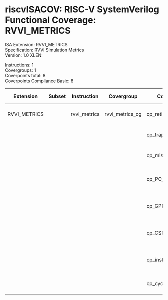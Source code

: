 # riscvISACOV: RISC-V SystemVerilog Functional Coverage: RVVI_METRICS

ISA Extension: RVVI_METRICS  
Specification: RVVI Simulation Metrics  
Version:       1.0
XLEN:           

Instructions:  1  
Covergroups:   1  
Coverpoints total:   8  
Coverpoints Compliance Basic:  8  

| Extension | Subset | Instruction| Covergroup | Coverpoint     | Coverpoint Description | Coverpoint Level  |
| ----------| ------ | ---------- | ---------- | -------------- | ---------------------- | ----------------- |
| RVVI_METRICS          |                | rvvi_metrics | rvvi_metrics_cg |  cp_retires | Simulator RVVI metric retires | Compliance Basic
|                       |                |            |             |    cp_traps | Simulator RVVI metric traps | Compliance Basic
|                       |                |            |             | cp_mismatches | Simulator RVVI metric mismatches | Compliance Basic
|                       |                |            |             | cp_PC_compares | Simulator RVVI metric PC compares | Compliance Basic
|                       |                |            |             | cp_GPR_compares | Simulator RVVI metric GPR compares | Compliance Basic
|                       |                |            |             | cp_CSR_compares | Simulator RVVI metric CSR compares | Compliance Basic
|                       |                |            |             | cp_insbin_compares | Simulator RVVI metric insbin compares | Compliance Basic
|                       |                |            |             |   cp_cycles | Simulator RVVI metric cycles | Compliance Basic


